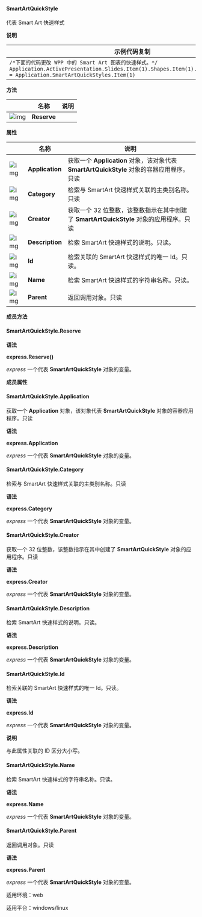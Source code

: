 #### **SmartArtQuickStyle**



代表 Smart Art 快速样式

**说明**

| 示例代码复制                                                 |
| ------------------------------------------------------------ |
| `/*下面的代码更改 WPP 中的 Smart Art 图表的快速样式。*/ Application.ActivePresentation.Slides.Item(1).Shapes.Item(1).SmartArt.QuickStyle = Application.SmartArtQuickStyles.Item(1)` |

**方法**

|                                                              | 名称        | 说明 |
| ------------------------------------------------------------ | ----------- | ---- |
| ![img](https://qn.cache.wpscdn.cn/encs/doc/office_v19/gif/methods.gif) | **Reserve** |      |

**属性**

|                                                              | 名称            | 说明                                                         |
| ------------------------------------------------------------ | --------------- | ------------------------------------------------------------ |
| ![img](https://qn.cache.wpscdn.cn/encs/doc/office_v19/gif/properties.gif) | **Application** | 获取一个 **Application** 对象，该对象代表 **SmartArtQuickStyle** 对象的容器应用程序。只读 |
| ![img](https://qn.cache.wpscdn.cn/encs/doc/office_v19/gif/properties.gif) | **Category**    | 检索与 SmartArt 快速样式关联的主类别名称。只读               |
| ![img](https://qn.cache.wpscdn.cn/encs/doc/office_v19/gif/properties.gif) | **Creator**     | 获取一个 32 位整数，该整数指示在其中创建了 **SmartArtQuickStyle** 对象的应用程序。只读 |
| ![img](https://qn.cache.wpscdn.cn/encs/doc/office_v19/gif/properties.gif) | **Description** | 检索 SmartArt 快速样式的说明。只读。                         |
| ![img](https://qn.cache.wpscdn.cn/encs/doc/office_v19/gif/properties.gif) | **Id**          | 检索关联的 SmartArt 快速样式的唯一 Id。只读。                |
| ![img](https://qn.cache.wpscdn.cn/encs/doc/office_v19/gif/properties.gif) | **Name**        | 检索 SmartArt 快速样式的字符串名称。只读。                   |
| ![img](https://qn.cache.wpscdn.cn/encs/doc/office_v19/gif/properties.gif) | **Parent**      | 返回调用对象。只读                                           |

**成员方法**

#### **SmartArtQuickStyle.Reserve**

**语法**

**express.Reserve()**

*express*   一个代表 **SmartArtQuickStyle** 对象的变量。

**成员属性**

#### **SmartArtQuickStyle.Application**

获取一个 **Application** 对象，该对象代表 **SmartArtQuickStyle** 对象的容器应用程序。只读

**语法**

**express.Application**

*express*   一个代表 **SmartArtQuickStyle** 对象的变量。

#### **SmartArtQuickStyle.Category**

检索与 SmartArt 快速样式关联的主类别名称。只读

**语法**

**express.Category**

*express*   一个代表 **SmartArtQuickStyle** 对象的变量。

#### **SmartArtQuickStyle.Creator**

获取一个 32 位整数，该整数指示在其中创建了 **SmartArtQuickStyle** 对象的应用程序。只读

**语法**

**express.Creator**

*express*   一个代表 **SmartArtQuickStyle** 对象的变量。

#### **SmartArtQuickStyle.Description**

检索 SmartArt 快速样式的说明。只读。

**语法**

**express.Description**

*express*   一个代表 **SmartArtQuickStyle** 对象的变量。

#### **SmartArtQuickStyle.Id**

检索关联的 SmartArt 快速样式的唯一 Id。只读。

**语法**

**express.Id**

*express*   一个代表 **SmartArtQuickStyle** 对象的变量。

**说明**

与此属性关联的 ID 区分大小写。

#### **SmartArtQuickStyle.Name**

检索 SmartArt 快速样式的字符串名称。只读。

**语法**

**express.Name**

*express*   一个代表 **SmartArtQuickStyle** 对象的变量。

#### **SmartArtQuickStyle.Parent**

返回调用对象。只读

**语法**

**express.Parent**

*express*   一个代表 **SmartArtQuickStyle** 对象的变量。

适用环境：web

适用平台：windows/linux